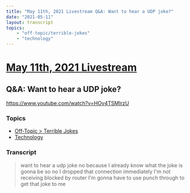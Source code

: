 ```yaml
---
title: "May 11th, 2021 Livestream Q&A: Want to hear a UDP joke?"
date: "2021-05-11"
layout: transcript
topics:
    - "off-topic/terrible-jokes"
    - "technology"
---
```

# [May 11th, 2021 Livestream](../2021-05-11.md)
## Q&A: Want to hear a UDP joke?
https://www.youtube.com/watch?v=HOv4TSMIrzU

### Topics
* [Off-Topic > Terrible Jokes](../topics/off-topic/terrible-jokes.md)
* [Technology](../topics/technology.md)

### Transcript

> want to hear a udp joke no because I already know what the joke is gonna be so no I dropped that connection immediately I'm not receiving blocked by router I'm gonna have to use punch through to get that joke to me
